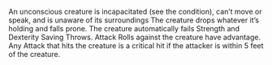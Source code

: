 An unconscious creature is incapacitated (see the condition), can’t move or speak, and is unaware of its surroundings
The creature drops whatever it’s holding and falls prone.
The creature automatically fails Strength and Dexterity Saving Throws.
Attack Rolls against the creature have advantage.
Any Attack that hits the creature is a critical hit if the attacker is within 5 feet of the creature.